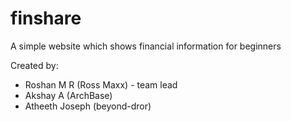 # finshare
A simple website which shows financial information for beginners

Created by:
- Roshan M R (Ross Maxx) - team lead
- Akshay A (ArchBase)
- Atheeth Joseph (beyond-dror)
